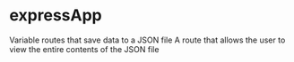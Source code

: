 # expressApp
Variable routes that save data to a JSON file  A route that allows the user to view the entire contents of the JSON file
